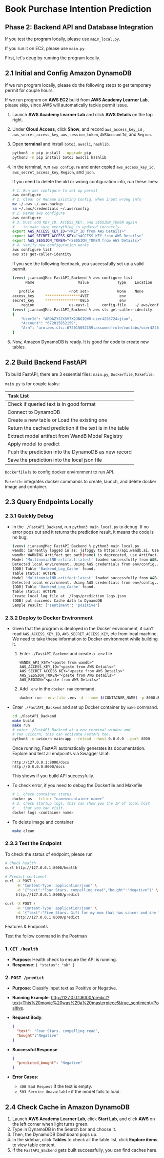 # Book Purchase Intention Prediction

## Phase 2: Backend API and Database Integration

If you test the program locally, please use `main_local.py`.

If you run it on EC2, please use `main.py`.

First, let's deug by running the program locally.

## 2.1 Initial and Config Amazon DynamoDB

If we run program locally, please do the following steps to get temporary permit for couple hours.

If we run program on **AWS EC2** build from **AWS Academy Learner Lab**, please skip, since AWS will automatically tackle permit issue.

1. Launch **AWS Academy Learner Lab** and click **AWS Details** on the top right.
2. Under **Cloud Access**, click **Show**, and record `aws_access_key_id`
, `aws_secret_access_key`, `aws_session_token`, `AWSAccountId`, and `Region`.
3. Open **terminal** and install `boto3`, `awscli`, `hashlib`.
   
    ```bash
    python3 -m pip install --upgrade pip
    python3 -m pip install boto3 awscli hashlib
    ```

4. In the terminal, run `aws configure` and enter copied `aws_access_key_id`, `aws_secret_access_key`, `Region`, and `json`.

    If you need to delete the old or wrong configuration info, run these lines:

    ```bash
    # 1. Run aws configure to set up permit
    aws configure
    # 2. Clear or Rename Existing Config, when input wrong info
    mv ~/.aws ~/.aws.backup
    rm ~/.aws/credentials ~/.aws/config
    # 2. Rerun aws configure
    aws configure
    # 3. Must add KEY_ID, ACCESS_KEY, and SESSION_TOKEN again
    #    to make sure everything is updated correctly.
    export AWS_ACCESS_KEY_ID="<KEY_ID from AWS Details>"
    export AWS_SECRET_ACCESS_KEY="<ACCESS_KEY from AWS Details>"
    export AWS_SESSION_TOKEN="<SESSION_TOKEN from AWS Details>"
    # 4. Verify new configuration works
    aws configure list
    aws sts get-caller-identity
    ```

    If you see the following feedback, you successfully set up a valid permit.
    ```bash 
    (venv) jiansun@Mac FastAPI_Backend % aws configure list
          Name                    Value             Type    Location
          ----                    -----             ----    --------
       profile                <not set>             None    None
    access_key     ****************4VZT              env    
    secret_key     ****************O8Lb              env    
        region                us-east-1      config-file    ~/.aws/config
    (venv) jiansun@Mac FastAPI_Backend % aws sts get-caller-identity
    {
        "UserId": "AROAZY5ZX5V7X2JNOIQWR:user4226724=jian",
        "Account": "672015052159",
        "Arn": "arn:aws:sts::672015052159:assumed-role/voclabs/user4226724=jian"
    }
    ```

5. Now, Amazon DynamoDB is ready. It is good for code to create new tables.

## 2.2 Build Backend FastAPI

To build FastAPI, there are 3 essential files: `main.py`, `Dockerfile`, `Makefile`.

`main.py` is for couple tasks:

| Task List                                                | 
| :------------------------------------------------------- |
| Check if queried text is in good format                  | 
| Connect to DynamoDB                                      | 
| Create a new table or Load the existing one              | 
| Return the cached prediction if the text is in the table | 
| Extract model artifact from WandB Model Registry         |
| Apply model to predict                                   | 
| Push the prediction into the DynamoDB as new record      |
| Save the prediction into the local json file             | 

`Dockerfile` is to config docker environment to run API.

`Makefile` integrates docker commands to create, launch, and delete docker image and container.

## 2.3 Query Endpoints Locally

### 2.3.1 Quickly Debug

- In the `./FastAPI_Backend`, run `python3 main_local.py` to debug. If no error pops out and it returns the prediction result, it means the code is no bug.

    ```bash 
    (venv) jiansun@Mac FastAPI_Backend % python3 main_local.py
    wandb: Currently logged in as: jsfoggy to https://api.wandb.ai. Use `wandb login --relogin` to force relogin
    wandb: WARNING Artifact.get_path(name) is deprecated, use Artifact.get_entry(name) instead.
    Model 'MultinomialNB-artifact:latest' loaded successfully from W&B.
    Detected local environment. Using AWS credentials from env/config...
    [DDB] Table 'Backend_Log_Cache' found.
    Table status: ACTIVE
    Model 'MultinomialNB-artifact:latest' loaded successfully from W&B.
    Detected local environment. Using AWS credentials from env/config...
    [DDB] Table 'Backend_Log_Cache' found.
    Table status: ACTIVE
    Create local log file at ./logs/prediction_logs.json
    [DDB] put succeed: Cache data to DynamoDB
    Sample result: {'sentiment': 'positive'}
    ```

### 2.3.2 Deploy to Docker Environment

- Given that the program is deployed in the Docker environment, it can't read `AWS_ACCESS_KEY_ID`, `AWS_SECRET_ACCESS_KEY`, etc from local machine. We need to take these information to Docker environment while building it.
   
    1. Enter `./FastAPI_Backend` and create a `.env` file

        ```
        WANDB_API_KEY="<paste from wandb>"
        AWS_ACCESS_KEY_ID="<paste from AWS Details>"
        AWS_SECRET_ACCESS_KEY="<paste from AWS Details>"
        AWS_SESSION_TOKEN="<paste from AWS Details>"
        AWS_REGION="<paste from AWS Details>"
        ```
    2. Add `.env` in the `docker run` command.
        
        ```bash
        docker run --env-file .env -d --name $(CONTAINER_NAME) -p 8000:8000 $(IMAGE_NAME)
        ```
- Enter `./FastAPI_Backend` and set up Docker container by `make` command.

    ```bash 
    cd ./FastAPI_Backend
    make build
    make run
    # enter ./FastAPI_Backend at a new terminal window and
    # run uvicorn, this can activate FastAPI too.
    python3 -m uvicorn main:app --reload --host 0.0.0.0 --port 8000
    ```

    Once running, FastAPI automatically generates its documentation. Explore and test all endpoints via Swagger UI at:

    ```
    http://127.0.0.1:8000/docs
    http://0.0.0.0:8000/docs
    ```

    This shows if you build API successfully.
- To check error, if you need to debug the Dockerfile and Makefile

    ```bash 
    # 1. check container status
    docker ps --filter "name=<container name>"
    # 2. check startup logs, this can show you the IP of local host
    #    that you can visit.
    docker logs <container name>
    ```
- To delete image and container

    ```bash 
    make clean
    ```

### 2.3.3 Test the Endpoint

To check the status of endpoint, please run

```bash
# Check health
curl http://127.0.0.1:8000/health

# Predict sentiment
curl -X POST \
     -H "Content-Type: application/json" \
     -d '{"text":"Four Stars. compelling read","bought":"Negative"}' \
     http://127.0.0.1:8000/predict

curl -X POST \
     -H "Content-Type: application/json" \
     -d '{"text":"Five Stars. Gift for my mom that has cancer and she loves it!","bought":"Positive"}' \
     http://127.0.0.1:8000/predict
```

Features & Endpoints

Test the follow command in the Postman

### **1. `GET /health`**
- **Purpose**: Health check to ensure the API is running.
- **Response**: `{ "status": "ok" }`

### **2. `POST /predict`**
- **Purpose**: Classify input text as Positive or Negative.

* **Running Example**: http://127.0.0.1:8000/predict?text=This%20movie%20was%20a%20masterpiece!&true_sentiment=Positive.

- **Request Body**:
  ```json
  {
    "text": "Four Stars. compelling read",
    "bought":"Negative"
  }
  ```
* **Successful Response**:

  ```json
  {
    "predicted_bought": "Negative"
  }
  ```
* **Error Cases**:

  * `400 Bad Request` if the text is empty.
  * `503 Service Unavailable` if the model fails to load.

## 2.4 Check Cache in Amazon DynamoDB

1. Launch **AWS Academy Learner Lab**, click **Start Lab**, and click **AWS** on the left corner when light turns green.
2. Type in DynamoDB in the Search bar and choose it.
3. Then, the DynamoDB Dashboard pops up.
4. In the sidebar, click **Tables** to check all the table list, click **Explore items** to view table content.
5. If the `FastAPI_Backend` gets built successfully, you can find caches here.
